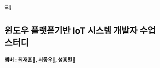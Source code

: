 💻📂
# 윈도우 플랫폼기반 IoT 시스템 개발자 수업 스터디
### 멤버 : [최재훈🎅](https://github.com/jacksimuse), [서동우👨](https://github.com/SeoDongWoo1216), [성홍렬🤴](https://github.com/HongryeolSeong)
